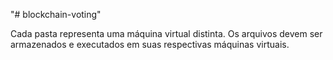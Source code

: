 "# blockchain-voting" 

Cada pasta representa uma máquina virtual distinta. Os arquivos devem ser armazenados e executados em suas respectivas máquinas virtuais. 
